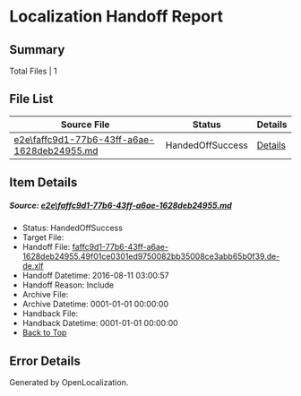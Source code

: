 # <a name='report-top'></a> Localization Handoff Report

## Summary
 Total Files | 1

## File List
 Source File | Status | Details 
 ----------- | ------ | ------- 
 [e2e\faffc9d1-77b6-43ff-a6ae-1628deb24955.md](https://github.com/OpenLocalizationTestOrg/oltest/blob/fcf10a90a738baaabe7e499f84e7365615539e1a/e2e/faffc9d1-77b6-43ff-a6ae-1628deb24955.md) | HandedOffSuccess | [Details](#c9dbdb263f90289d8815333e640d0fa32c7943ff5)

## Item Details
##### <a name='c9dbdb263f90289d8815333e640d0fa32c7943ff5'></a> Source: [e2e\faffc9d1-77b6-43ff-a6ae-1628deb24955.md](https://github.com/OpenLocalizationTestOrg/oltest/blob/fcf10a90a738baaabe7e499f84e7365615539e1a/e2e/faffc9d1-77b6-43ff-a6ae-1628deb24955.md)
* Status: HandedOffSuccess
* Target File: 
* Handoff File: [faffc9d1-77b6-43ff-a6ae-1628deb24955.49f01ce0301ed9750082bb35008ce3abb65b0f39.de-de.xlf](https://github.com/OpenLocalizationTestOrg/olhandoff-e2e/blob/218b5df2f042c3d1c2ba04a884b17ca13cbb7450/ol-handoff/OpenLocalizationTestOrg/ol-test-dede/ci/ht/faffc9d1-77b6-43ff-a6ae-1628deb24955.49f01ce0301ed9750082bb35008ce3abb65b0f39.de-de.xlf)
* Handoff Datetime: 2016-08-11 03:00:57
* Handoff Reason: Include
* Archive File: 
* Archive Datetime: 0001-01-01 00:00:00
* Handback File: 
* Handback Datetime: 0001-01-01 00:00:00
* [Back to Top](#report-top)


## Error Details

Generated by OpenLocalization.
